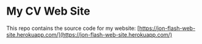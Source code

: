 My CV Web Site
==============

This repo contains the source code for my website: 
[https://jon-flash-web-site.herokuapp.com/](https://jon-flash-web-site.herokuapp.com/)
